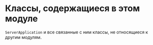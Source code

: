 # Классы, содержащиеся в этом модуле
`ServerApplication` и все связанные с ним классы, не относящиеся к другим модулям.
